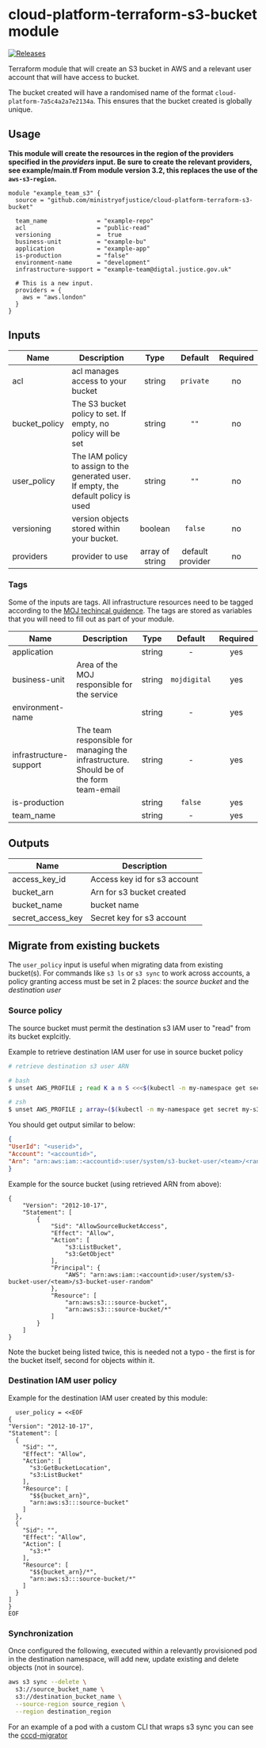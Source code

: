 # cloud-platform-terraform-s3-bucket module

[![Releases](https://img.shields.io/github/release/ministryofjustice/cloud-platform-terraform-s3-bucket/all.svg?style=flat-square)](https://github.com/ministryofjustice/cloud-platform-terraform-s3-bucket/releases)

Terraform module that will create an S3 bucket in AWS and a relevant user account that will have access to bucket.

The bucket created will have a randomised name of the format `cloud-platform-7a5c4a2a7e2134a`. This ensures that the bucket created is globally unique.

## Usage

**This module will create the resources in the region of the providers specified in the *providers* input.
Be sure to create the relevant providers, see example/main.tf
From module version 3.2, this replaces the use of the `aws-s3-region`.**

```hcl
module "example_team_s3" {
  source = "github.com/ministryofjustice/cloud-platform-terraform-s3-bucket"

  team_name              = "example-repo"
  acl                    = "public-read"
  versioning             =  true
  business-unit          = "example-bu"
  application            = "example-app"
  is-production          = "false"
  environment-name       = "development"
  infrastructure-support = "example-team@digtal.justice.gov.uk"

  # This is a new input.
  providers = {
    aws = "aws.london"
  }
}
```

## Inputs

| Name | Description | Type | Default | Required |
|------|-------------|:----:|:-----:|:-----:|
| acl | acl manages access to your bucket | string | `private` | no |
| bucket_policy | The S3 bucket policy to set. If empty, no policy will be set | string | `""` | no |
| user_policy | The IAM policy to assign to the generated user. If empty, the default policy is used | string | `""` | no |
| versioning | version objects stored within your bucket. | boolean | `false` | no |
| providers | provider to use | array of string | default provider | no

### Tags

Some of the inputs are tags. All infrastructure resources need to be tagged according to the [MOJ techincal guidence](https://ministryofjustice.github.io/technical-guidance/standards/documenting-infrastructure-owners/#documenting-owners-of-infrastructure). The tags are stored as variables that you will need to fill out as part of your module.

| Name | Description | Type | Default | Required |
|------|-------------|:----:|:-----:|:-----:|
| application |  | string | - | yes |
| business-unit | Area of the MOJ responsible for the service | string | `mojdigital` | yes |
| environment-name |  | string | - | yes |
| infrastructure-support | The team responsible for managing the infrastructure. Should be of the form team-email | string | - | yes |
| is-production |  | string | `false` | yes |
| team_name |  | string | - | yes |


## Outputs

| Name | Description |
|------|-------------|
| access_key_id | Access key id for s3 account |
| bucket_arn | Arn for s3 bucket created |
| bucket_name | bucket name |
| secret_access_key | Secret key for s3 account |

## Migrate from existing buckets

The `user_policy` input is useful when migrating data from existing bucket(s). For commands like `s3 ls` or `s3 sync` to work across accounts, a policy granting access must be set in 2 places: the *source bucket* and the *destination user*


### Source policy

The source bucket must permit the destination s3 IAM user to "read" from its bucket explcitly.

Example to retrieve destination IAM user for use in source bucket policy

```bash
# retrieve destination s3 user ARN

# bash
$ unset AWS_PROFILE ; read K a n S <<<$(kubectl -n my-namespace get secret my-s3-secrets -o json | jq -r '.data[] | @base64d') ; export AWS_ACCESS_KEY_ID=$K ; export AWS_SECRET_ACCESS_KEY=$S ; aws sts get-caller-identity

# zsh
$ unset AWS_PROFILE ; array=($(kubectl -n my-namespace get secret my-s3-secrets -o json | jq -r '.data[] | @base64d')); read K a n S <<<$array ; export AWS_ACCESS_KEY_ID=$K ; export AWS_SECRET_ACCESS_KEY=$S ; aws sts get-caller-identity
```

You should get output similar to below:
```json
{
"UserId": "<userid>",
"Account": "<accountid>",
"Arn": "arn:aws:iam::<accountid>:user/system/s3-bucket-user/<team>/<random-s3-bucket-username>"
}
```

Example for the source bucket (using retrieved ARN from above):

```
{
    "Version": "2012-10-17",
    "Statement": [
        {
            "Sid": "AllowSourceBucketAccess",
            "Effect": "Allow",
            "Action": [
                "s3:ListBucket",
                "s3:GetObject"
            ],
            "Principal": {
                "AWS": "arn:aws:iam::<accountid>:user/system/s3-bucket-user/<team>/s3-bucket-user-random"
            },
            "Resource": [
                "arn:aws:s3:::source-bucket",
                "arn:aws:s3:::source-bucket/*"
            ]
        }
    ]
}
```

Note the bucket being listed twice, this is needed not a typo - the first is for the bucket itself, second for objects within it.


### Destination IAM user policy
Example for the destination IAM user created by this module:

```
  user_policy = <<EOF
{
"Version": "2012-10-17",
"Statement": [
  {
    "Sid": "",
    "Effect": "Allow",
    "Action": [
      "s3:GetBucketLocation",
      "s3:ListBucket"
    ],
    "Resource": [
      "$${bucket_arn}",
      "arn:aws:s3:::source-bucket"
    ]
  },
  {
    "Sid": "",
    "Effect": "Allow",
    "Action": [
      "s3:*"
    ],
    "Resource": [
      "$${bucket_arn}/*",
      "arn:aws:s3:::source-bucket/*"
    ]
  }
]
}
EOF
```

### Synchronization

Once configured the following, executed within a relevantly provisioned pod in the destination namespace, will add new, update existing and delete objects (not in source).

```bash
aws s3 sync --delete \
  s3://source_bucket_name \
  s3://destination_bucket_name \
  --source-region source_region \
  --region destination_region
```

For an example of a pod with a custom CLI that wraps s3 sync you can see the [cccd-migrator](https://github.com/ministryofjustice/cccd-migrator)
